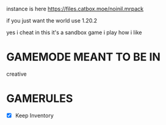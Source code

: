 instance is here https://files.catbox.moe/noinil.mrpack

if you just want the world use 1.20.2

yes i cheat in this it's a sandbox game i play how i like

# GAMEMODE MEANT TO BE IN

creative

# GAMERULES

- [x] Keep Inventory
